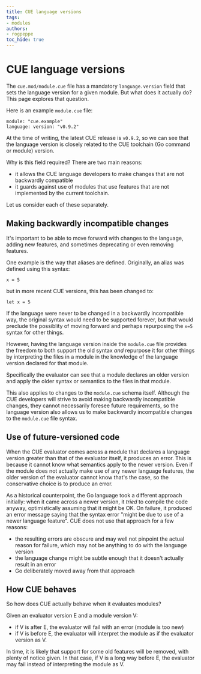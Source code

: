 ```yaml
---
title: CUE language versions
tags:
- modules
authors:
- rogpeppe
toc_hide: true
---
```


# CUE language versions

The `cue.mod/module.cue` file has a mandatory `language.version` field
that sets the language version for a given module. But what does it actually
do? This page explores that question.

Here is an example `module.cue` file:

```
module: "cue.example"
language: version: "v0.9.2"
```

At the time of writing, the latest CUE release is `v0.9.2`, so we can see that
the language version is closely related to the CUE toolchain (Go command
or module) version.

Why is this field required? There are two main reasons:

- it allows the CUE language developers to make changes that are not backwardly compatible
- it guards against use of modules that use features that are not implemented
by the current toolchain.

Let us consider each of these separately.

## Making backwardly incompatible changes

It's important to be able to move forward with changes to the language, adding
new features, and sometimes deprecating or even removing features.

One example is the way that aliases are defined. Originally, an alias
was defined using this syntax:

```
x = 5
```

but in more recent CUE versions, this has been changed to:

```
let x = 5
```

If the language were never to be changed in a backwardly incompatible
way, the original syntax would need to be supported forever, but that
would preclude the possiblity of moving forward and perhaps
repurposing the `x=5` syntax for other things.

However, having the language version inside the `module.cue` file
provides the freedom to both support the old syntax _and_ repurpose it for other things
by interpreting the files in a module in the knowledge of the language version
declared for that module.

Specifically the evaluator can see that a module declares an older version
and apply the older syntax or semantics to the files in that module.

This also applies to changes to the `module.cue` schema itself.
Although the CUE developers will strive to avoid making backwardly
incompatible changes, they cannot necessarily foresee future
requirements, so the language version also allows us to make
backwardly incompatible changes to the `module.cue` file syntax.

##  Use of future-versioned code

When the CUE evaluator comes across a module that declares a language version greater
than that of the evaluator itself, it produces an error. This is because it cannot
know what semantics apply to the newer version. Even if the module
does not actually make use of any newer language features, the older version
of the evaluator cannot know that's the case, so the conservative choice is
to produce an error.

As a historical counterpoint, the Go language took a different approach initially:
when it came across a newer version, it _tried_ to compile the code anyway,
optimistically assuming that it might be OK. On failure, it produced an error
message saying that the syntax error "might be due to use of a newer language feature".
CUE does not use that approach for a few reasons:
- the resulting errors are obscure and may well not pinpoint the actual reason for failure,
which may not be anything to do with the language version
- the language change might be subtle enough that it doesn't actually result in an error
- Go deliberately moved away from that approach

## How CUE behaves

So how does CUE actually behave when it evaluates modules?

Given an evaluator version E and a module version V:

- if V is after E, the evaluator will fail with an error (module is too new)
- if V is before E, the evaluator will interpret the module as if the evaluator
version as V.

In time, it is likely that support for some old features will be
removed, with plenty of notice given. In that case, if V is a long way
before E, the evaluator may fail instead of interpreting the module as
V.

